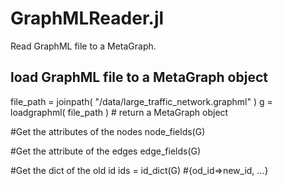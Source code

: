 # GraphMLReader.jl
Read GraphML file to a MetaGraph.

## load GraphML file to a MetaGraph object
file_path = joinpath( "/data/large_traffic_network.graphml" )
g = loadgraphml( file_path ) # return a MetaGraph object

#Get the attributes of the nodes
node_fields(G)

#Get the attribute of the edges
edge_fields(G)

#Get the dict of the old id 
ids = id_dict(G) #{od_id=>new_id, ...}

